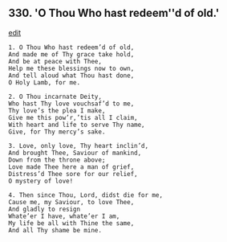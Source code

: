 
## 330.  'O Thou Who hast redeem''d of old.'
[edit](https://docs.google.com/document/d/1-dwMg872E62lqanlEyuwTLJZ4YWCHflB/edit?mode=html)



    1. O Thou Who hast redeem’d of old, 
    And made me of Thy grace take hold,
    And be at peace with Thee,
    Help me these blessings now to own, 
    And tell aloud what Thou hast done, 
    O Holy Lamb, for me.

    2. O Thou incarnate Deity,
    Who hast Thy love vouchsaf’d to me, 
    Thy love’s the plea I make,
    Give me this pow’r,’tis all I claim,
    With heart and life to serve Thy name, 
    Give, for Thy mercy’s sake.

    3. Love, only love, Thy heart inclin’d,
    And brought Thee, Saviour of mankind,
    Down from the throne above;
    Love made Thee here a man of grief, 
    Distress’d Thee sore for our relief,
    O mystery of love!

    4. Then since Thou, Lord, didst die for me, 
    Cause me, my Saviour, to love Thee,
    And gladly to resign 
    Whate’er I have, whate’er I am,
    My life be all with Thine the same,
    And all Thy shame be mine.
